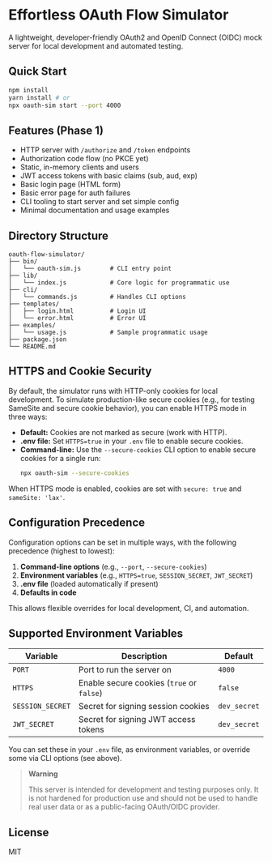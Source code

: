 # Effortless OAuth Flow Simulator

A lightweight, developer-friendly OAuth2 and OpenID Connect (OIDC) mock server for local development and automated testing.

## Quick Start

```bash
npm install
yarn install # or
npx oauth-sim start --port 4000
```

## Features (Phase 1)
- HTTP server with `/authorize` and `/token` endpoints
- Authorization code flow (no PKCE yet)
- Static, in-memory clients and users
- JWT access tokens with basic claims (sub, aud, exp)
- Basic login page (HTML form)
- Basic error page for auth failures
- CLI tooling to start server and set simple config
- Minimal documentation and usage examples

## Directory Structure
```
oauth-flow-simulator/
├── bin/
│   └── oauth-sim.js        # CLI entry point
├── lib/
│   └── index.js            # Core logic for programmatic use
├── cli/
│   └── commands.js         # Handles CLI options
├── templates/
│   ├── login.html          # Login UI
│   └── error.html          # Error UI
├── examples/
│   └── usage.js            # Sample programmatic usage
├── package.json
└── README.md
```

## HTTPS and Cookie Security

By default, the simulator runs with HTTP-only cookies for local development. To simulate production-like secure cookies (e.g., for testing SameSite and secure cookie behavior), you can enable HTTPS mode in three ways:

- **Default:** Cookies are not marked as secure (work with HTTP).
- **.env file:** Set `HTTPS=true` in your `.env` file to enable secure cookies.
- **Command-line:** Use the `--secure-cookies` CLI option to enable secure cookies for a single run:
  ```bash
  npx oauth-sim --secure-cookies
  ```

When HTTPS mode is enabled, cookies are set with `secure: true` and `sameSite: 'lax'`.

## Configuration Precedence

Configuration options can be set in multiple ways, with the following precedence (highest to lowest):

1. **Command-line options** (e.g., `--port`, `--secure-cookies`)
2. **Environment variables** (e.g., `HTTPS=true`, `SESSION_SECRET`, `JWT_SECRET`)
3. **.env file** (loaded automatically if present)
4. **Defaults in code**

This allows flexible overrides for local development, CI, and automation.

## Supported Environment Variables

| Variable         | Description                                      | Default         |
|------------------|--------------------------------------------------|-----------------|
| `PORT`           | Port to run the server on                        | `4000`          |
| `HTTPS`          | Enable secure cookies (`true` or `false`)        | `false`         |
| `SESSION_SECRET` | Secret for signing session cookies               | `dev_secret`    |
| `JWT_SECRET`     | Secret for signing JWT access tokens             | `dev_secret`    |

You can set these in your `.env` file, as environment variables, or override some via CLI options (see above).

> **Warning**
> 
> This server is intended for development and testing purposes only. It is not hardened for production use and should not be used to handle real user data or as a public-facing OAuth/OIDC provider.

## License
MIT
